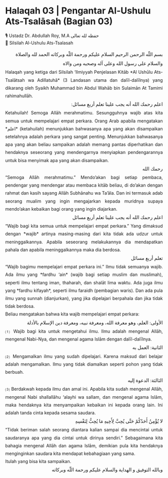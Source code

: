 <style>
.arabic {
  direction: rtl;
  text-align: right;
  font-family: "Scheherazade", "Amiri", "Traditional Arabic", serif;
  line-height: 1.9;
  font-size: 1.1em;
}

.justify {
  text-align: justify;
  line-height: 1.8;
}
</style>

# Halaqah 03 | Pengantar Al-Ushulu Ats-Tsalāsah (Bagian 03)

🎙 Ustadz Dr. Abdullah Roy, M.A حفظه لله تعالى  
📗 Silsilah Al-Ushulu Ats-Tsalasah  

<div class="arabic">
بسم اللّه الرحمن الرحيم  
السلام عليكم ورحمة اللّه وبركاته  
الحمد لله والصلاة والسلام على رسول الله وعلى آله وصحبه ومن والاه  
</div>

<div class="justify">
Halaqah yang ketiga dari Silsilah ‘Ilmiyyah Penjelasan Kitāb *Al Ushūlu Ats-Tsalātsah wa Adillatuhā* (3 Landasan utama dan dalīl-dalīlnya) yang dikarang oleh Syaikh Muhammad bin Abdul Wahāb bin Sulaimān At Tamimi rahimahullāh.
</div>

<div class="arabic">
اعلم رحمك الله أنه يجب علينا تعلم أربع مسائل:
</div>

<div class="justify">
Ketahuilah! Semoga Allāh merahmatimu. Sesungguhnya wajib atas kita semua untuk mempelajari empat perkara.  
Orang Arab apabila mengatakan *اعلم* (ketahuilah) menunjukkan bahwasanya apa yang akan disampaikan setelahnya adalah perkara yang sangat penting.  
Menunjukkan bahwasanya apa yang akan beliau sampaikan adalah memang pantas diperhatikan dan hendaknya seseorang yang mendengarnya menyiapkan pendengarannya untuk bisa menyimak apa yang akan disampaikan.
</div>

<div class="arabic">
رحمك الله
</div>

<div class="justify">
“Semoga Allāh merahmatimu.”  
Mendo’akan bagi setiap pembaca, pendengar yang mendengar atau membaca kitāb beliau, di do’akan dengan rahmat dan kasih sayang Allāh Subhānahu wa Ta’āla.  
Dan ini termasuk adab seorang mualim yang ingin mengajarkan kepada muridnya supaya mendo’akan kebaikan bagi orang yang ingin diajarkan.
</div>

<div class="arabic">
اعلم رحمك الله أنه يجب علينا تعلم أربع مسائل
</div>

<div class="justify">
“Wajib bagi kita semua untuk mempelajari empat perkara.”  
Yang dimaksud dengan *wajib* artinya masing-masing dari kita tidak ada udzur untuk meninggalkannya. Apabila seseorang melakukannya dia mendapatkan pahala dan apabila meninggalkannya maka dia berdosa.
</div>

<div class="arabic">
تعلم أربع مسائل
</div>

<div class="justify">
“Wajib bagimu mempelajari empat perkara ini.”  
Ilmu tidak semuanya wajib. Ada ilmu yang *fardhu ‘ain* (wajib bagi setiap muslim dan muslimah), seperti ilmu tentang iman, thaharah, dan shalāt lima waktu.  
Ada juga ilmu yang *fardhu kifayah*, seperti ilmu faraidh (pembagian waris).  
Dan ada pula ilmu yang sunnah (dianjurkan), yang jika dipelajari berpahala dan jika tidak tidak berdosa.
</div>

<div class="justify">
Beliau mengatakan bahwa kita wajib mempelajari empat perkara:
</div>

<div class="arabic">
الأولى: العلم، وهو معرفة الله، ومعرفة نبيه، ومعرفة دين الإسلام بالأدلة
</div>

<div class="justify">
⑴ Wajib bagi kita untuk mengetahui ilmu.  
Ilmu adalah mengenal Allāh, mengenal Nabi-Nya, dan mengenal agama Islām dengan dalīl-dalīlnya.
</div>

<div class="arabic">
الثانية: العمل به
</div>

<div class="justify">
⑵ Mengamalkan ilmu yang sudah dipelajari.  
Karena maksud dari belajar adalah mengamalkan.  
Ilmu yang tidak diamalkan seperti pohon yang tidak berbuah.
</div>

<div class="arabic">
الثالثة: الدعوة إليه
</div>

<div class="justify">
⑶ Berdakwah kepada ilmu dan amal ini.  
Apabila kita sudah mengenal Allāh, mengenal Nabi shallallāhu ‘alayhi wa sallam, dan mengenal agama Islām, maka hendaknya kita menyampaikan kebaikan ini kepada orang lain.  
Ini adalah tanda cinta kepada sesama saudara.
</div>

<div class="arabic">
لا يُؤْمِنُ أَحَدُكُمْ حَتَّى يُحِبَّ لِأَخِيهِ مَا يُحِبُّ لِنَفْسِهِ
</div>

<div class="justify">
“Tidak beriman salah seorang diantara kalian sampai dia mencintai untuk saudaranya apa yang dia cintai untuk dirinya sendiri.”  
Sebagaimana kita bahagia mengenal Allāh dan agama Islām, demikian pula kita hendaknya menginginkan saudara kita mendapat kebahagiaan yang sama.
</div>

<div class="justify">
Itulah yang bisa kita sampaikan.
</div>

<div class="arabic">
وبالله التوفيق و الهداية  
والسلام عليكم ورحمة اللّه وبركاته
</div>
